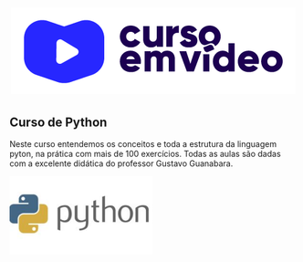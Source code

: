 <h1 align="center">
<img src="https://github.com/WillamesSilv/Curso-Python/blob/master/img/cursoemvideo-logo.png">
</h1> 
 <h2>Curso de Python </h2>
 Neste curso entendemos os conceitos e toda a estrutura da linguagem pyton, na prática com mais de 100 exercícios.
 Todas as aulas são dadas com a excelente didática do professor Gustavo Guanabara.
<p aling="center">
 <img width="250" src="https://github.com/WillamesSilv/Curso-Python/blob/master/img/m_60190.jpg">
 </p>
